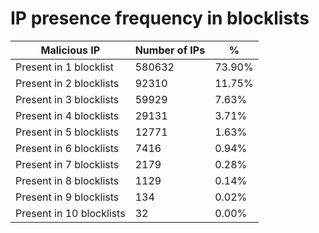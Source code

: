 # IP presence frequency in blocklists
| Malicious IP | Number of IPs | % |
|----|----|----|
| Present in 1 blocklist | 580632 | 73.90% |
| Present in 2 blocklists | 92310 | 11.75% |
| Present in 3 blocklists | 59929 | 7.63% |
| Present in 4 blocklists | 29131 | 3.71% |
| Present in 5 blocklists | 12771 | 1.63% |
| Present in 6 blocklists | 7416 | 0.94% |
| Present in 7 blocklists | 2179 | 0.28% |
| Present in 8 blocklists | 1129 | 0.14% |
| Present in 9 blocklists | 134 | 0.02% |
| Present in 10 blocklists | 32 | 0.00% |
